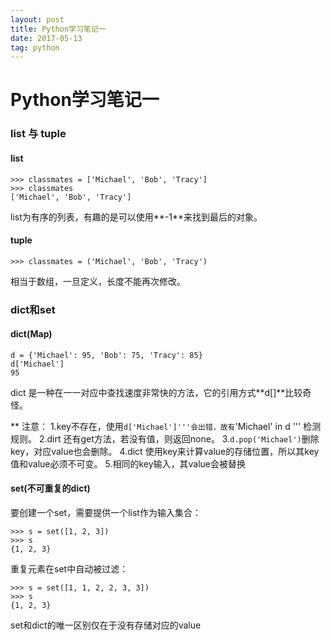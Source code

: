 ```yaml
---
layout: post
title: Python学习笔记一
date: 2017-05-13
tag: python
---
```




# Python学习笔记一

### list 与 tuple

#### list

```
>>> classmates = ['Michael', 'Bob', 'Tracy']
>>> classmates
['Michael', 'Bob', 'Tracy']
```

list为有序的列表，有趣的是可以使用**-1**来找到最后的对象。

#### tuple

```
>>> classmates = ('Michael', 'Bob', 'Tracy')
```

相当于数组，一旦定义，长度不能再次修改。

### dict和set

#### dict(Map)

```
d = {'Michael': 95, 'Bob': 75, 'Tracy': 85}
d['Michael']
95
```
dict 是一种在一一对应中查找速度非常快的方法，它的引用方式**d[]**比较奇怪。

** 注意：
	1.key不存在，使用```d['Michael']'''会出错，故有```'Michael' in d ''' 检测规则。
	2.dirt 还有get方法，若没有值，则返回none。
	3.```d.pop('Michael')```删除key，对应value也会删除。
	4.dict 使用key来计算value的存储位置，所以其key值和value必须不可变。
	5.相同的key输入，其value会被替换

#### set(不可重复的dict)

要创建一个set，需要提供一个list作为输入集合：

```
>>> s = set([1, 2, 3])
>>> s
{1, 2, 3}
```

重复元素在set中自动被过滤：

```
>>> s = set([1, 1, 2, 2, 3, 3])
>>> s
{1, 2, 3}
```
set和dict的唯一区别仅在于没有存储对应的value

